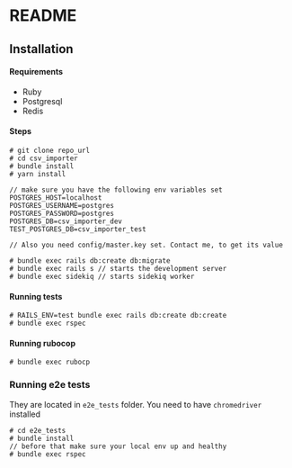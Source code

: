 # README

## Installation

#### Requirements
* Ruby
* Postgresql
* Redis

#### Steps
```
# git clone repo_url
# cd csv_importer
# bundle install
# yarn install

// make sure you have the following env variables set
POSTGRES_HOST=localhost
POSTGRES_USERNAME=postgres
POSTGRES_PASSWORD=postgres
POSTGRES_DB=csv_importer_dev
TEST_POSTGRES_DB=csv_importer_test

// Also you need config/master.key set. Contact me, to get its value

# bundle exec rails db:create db:migrate
# bundle exec rails s // starts the development server
# bundle exec sidekiq // starts sidekiq worker
```

#### Running tests
```
# RAILS_ENV=test bundle exec rails db:create db:create
# bundle exec rspec
```

#### Running rubocop
```
# bundle exec rubocp
```


### Running e2e tests
They are located in `e2e_tests` folder.
You need to have `chromedriver` installed

```
# cd e2e_tests
# bundle install
// before that make sure your local env up and healthy
# bundle exec rspec
```
